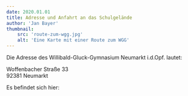 ```yaml
---
date: 2020.01.01
title: Adresse und Anfahrt an das Schulgelände
author: 'Jan Bayer'
thumbnail: 
    src: 'route-zum-wgg.jpg'
    alt: 'Eine Karte mit einer Route zum WGG'
---
```

<p>Die Adresse des Willibald-Gluck-Gymnasium Neumarkt i.d.Opf. lautet:</p>
<p>
    Woffenbacher Straße 33
    <br>
    92381 Neumarkt
</p>
<p>Es befindet sich hier:</p>
<!-- <embed-page name="openstreetmap" href="https://www.openstreetmap.org/export/embed.html?bbox=11.445221900939943%2C49.27912358816098%2C11.452571153640747%2C49.28224164213913&amp;layer=mapnik&amp;marker=49.280682639792936%2C11.448896527290344" /> -->
    <!-- <iframe width="425" height="350" frameborder="0" scrolling="no" marginheight="0" marginwidth="0" src="" style="border: 1px solid black"></iframe><br/><small><a href="https://www.openstreetmap.org/?mlat=49.28068&amp;mlon=11.44890#map=18/49.28068/11.44890">View Larger Map</a></small> -->